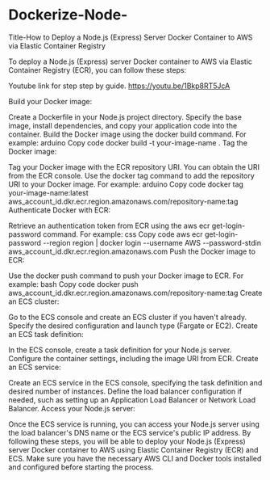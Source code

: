 # Dockerize-Node-

Title-How to Deploy a Node.js (Express) Server Docker Container to AWS via Elastic Container Registry

To deploy a Node.js (Express) server Docker container to AWS via Elastic Container Registry (ECR), you can follow these steps:

Youtube link for step step by guide.
https://youtu.be/1Bkp8RT5JcA

Build your Docker image:

Create a Dockerfile in your Node.js project directory.
Specify the base image, install dependencies, and copy your application code into the container.
Build the Docker image using the docker build command. For example:
arduino
Copy code
docker build -t your-image-name .
Tag the Docker image:

Tag your Docker image with the ECR repository URI. You can obtain the URI from the ECR console.
Use the docker tag command to add the repository URI to your Docker image. For example:
arduino
Copy code
docker tag your-image-name:latest aws_account_id.dkr.ecr.region.amazonaws.com/repository-name:tag
Authenticate Docker with ECR:

Retrieve an authentication token from ECR using the aws ecr get-login-password command. For example:
css
Copy code
aws ecr get-login-password --region region | docker login --username AWS --password-stdin aws_account_id.dkr.ecr.region.amazonaws.com
Push the Docker image to ECR:

Use the docker push command to push your Docker image to ECR. For example:
bash
Copy code
docker push aws_account_id.dkr.ecr.region.amazonaws.com/repository-name:tag
Create an ECS cluster:

Go to the ECS console and create an ECS cluster if you haven't already. Specify the desired configuration and launch type (Fargate or EC2).
Create an ECS task definition:

In the ECS console, create a task definition for your Node.js server. Configure the container settings, including the image URI from ECR.
Create an ECS service:

Create an ECS service in the ECS console, specifying the task definition and desired number of instances.
Define the load balancer configuration if needed, such as setting up an Application Load Balancer or Network Load Balancer.
Access your Node.js server:

Once the ECS service is running, you can access your Node.js server using the load balancer's DNS name or the ECS service's public IP address.
By following these steps, you will be able to deploy your Node.js (Express) server Docker container to AWS using Elastic Container Registry (ECR) and ECS. Make sure you have the necessary AWS CLI and Docker tools installed and configured before starting the process.



